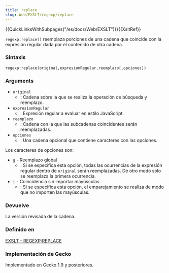```yaml
---
title: replace
slug: Web/EXSLT/regexp/replace
---
```


{{QuickLinksWithSubpages("/es/docs/Web/EXSLT")}}{{XsltRef}}

`regexp:replace()` reemplaza porciones de una cadena que coincide con la expresión regular dada por el contenido de otra cadena.

### Sintaxis

```
regexp:replace(original,expresionRegular,reemplazo[,opciones])
```

### Arguments

- `original`
  - : Cadena sobre la que se realiza la operación de búsqueda y reemplazo.
- `expresionRegular`
  - : Expresión regular a evaluar en estilo JavaScript.
- `reemplazo`
  - : Cadena con la que las subcadenas coincidentes serán reemplazadas.
- `opciones`
  - : Una cadena opcional que contiene caracteres con las opciones.

Los caracteres de opciones son:

- `g` - Reemplazo global
  - : Si se especifica esta opción, todas las ocurrencias de la expresión regular dentro de `original` serán reemplazadas. De otro modo sólo se reemplaza la primera ocurrencia.
- `i` - Coincidencia sin importar mayúsculas
  - : Si se especifica esta opción, el emparejamiento se realiza de modo que no importen las mayúsculas.

### Devuelve

La versión revisada de la cadena.

### Definido en

[EXSLT - REGEXP:REPLACE](http://www.exslt.org/regexp/functions/replace/index.html)

### Implementación de Gecko

Implementado en Gecko 1.9 y posteriores.

